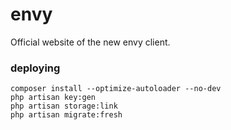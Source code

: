 # envy
Official website of the new envy client.

### deploying
```text
composer install --optimize-autoloader --no-dev
php artisan key:gen
php artisan storage:link
php artisan migrate:fresh
```
